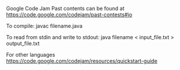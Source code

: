 Google Code Jam Past contents can be found at
https://code.google.com/codejam/past-contests#io

To compile:
javac filename.java

To read from stdin and write to stdout:
java filename < input_file.txt > output_file.txt

For other languages
https://code.google.com/codejam/resources/quickstart-guide

